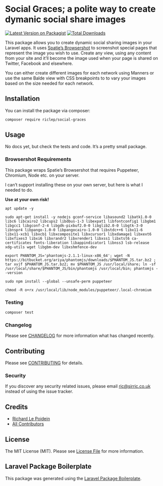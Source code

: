 # Social Graces; a polite way to create dymanic social share images

[![Latest Version on Packagist](https://img.shields.io/packagist/v/riclep/social-graces.svg?style=flat-square)](https://packagist.org/packages/riclep/social-graces)
[![Total Downloads](https://img.shields.io/packagist/dt/riclep/social-graces.svg?style=flat-square)](https://packagist.org/packages/riclep/social-graces)

This package allows you to create dynamic social sharing images in your Laravel apps. It uses [Spatie’s Browsershot](https://github.com/spatie/browsershot) to screenshot special pages that represent the image you wish to use. Create any view, using any content from your site and it’ll become the image used when your page is shared on Twitter, Facebook and elsewhere.

You can either create different images for each network using Manners or use the same Balde view with CSS breakpoints to to vary your images based on the size needed for each network.

## Installation

You can install the package via composer:

```bash
composer require riclep/social-graces
```

## Usage

No docs yet, but check the tests and code. It’s a pretty small package.



### Browsershot Requirements

This package wraps Spatie’s Browsershot that requires Puppeteer, Chromium, Node etc. on your server.

I can’t support installing these on your own server, but here is what I needed to do.

**Use at your own risk!**

```
apt update -y

sudo apt-get install -y nodejs gconf-service libasound2 libatk1.0-0 libc6 libcairo2 libcups2 libdbus-1-3 libexpat1 libfontconfig1 libgbm1 libgcc1 libgconf-2-4 libgdk-pixbuf2.0-0 libglib2.0-0 libgtk-3-0 libnspr4 libpango-1.0-0 libpangocairo-1.0-0 libstdc++6 libx11-6 libx11-xcb1 libxcb1 libxcomposite1 libxcursor1 libxdamage1 libxext6 libxfixes3 libxi6 libxrandr2 libxrender1 libxss1 libxtst6 ca-certificates fonts-liberation libappindicator1 libnss3 lsb-release xdg-utils wget libgbm-dev libxshmfence-dev

export PHANTOM_JS='phantomjs-2.1.1-linux-x86_64'; wget -N https://bitbucket.org/ariya/phantomjs/downloads/$PHANTOM_JS.tar.bz2 ; tar xvjf $PHANTOM_JS.tar.bz2; mv $PHANTOM_JS /usr/local/share; ln -sf /usr/local/share/$PHANTOM_JS/bin/phantomjs /usr/local/bin; phantomjs --version

sudo npm install --global --unsafe-perm puppeteer

chmod -R o+rx /usr/local/lib/node_modules/puppeteer/.local-chromium
```

### Testing

```bash
composer test
```

### Changelog

Please see [CHANGELOG](CHANGELOG.md) for more information what has changed recently.

## Contributing

Please see [CONTRIBUTING](CONTRIBUTING.md) for details.

### Security

If you discover any security related issues, please email ric@sirric.co.uk instead of using the issue tracker.

## Credits

-   [Richard Le Poidein](https://github.com/riclep)
-   [All Contributors](../../contributors)

## License

The MIT License (MIT). Please see [License File](LICENSE.md) for more information.

## Laravel Package Boilerplate

This package was generated using the [Laravel Package Boilerplate](https://laravelpackageboilerplate.com).
